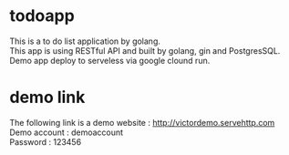 # todoapp
This is a to do list application by golang.  
This app is using RESTful API and built by golang, gin and PostgresSQL.  
Demo app deploy to serveless via google clound run.  

# demo link
The following link is a demo website : http://victordemo.servehttp.com  
Demo account : demoaccount  
Password : 123456  
